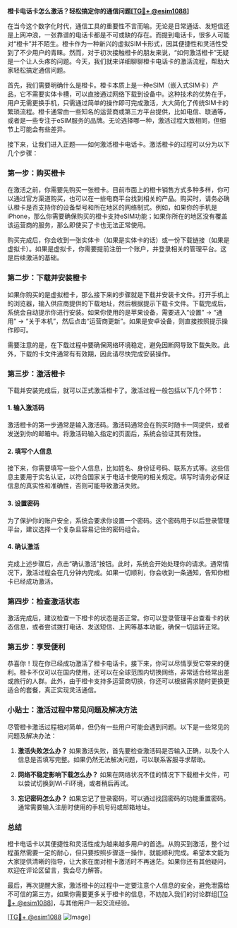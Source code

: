 **橙卡电话卡怎么激活？轻松搞定你的通信问题[[TG💪+ @esim1088](https://t.me/s/esim1088)]**

在当今这个数字化时代，通信工具的重要性不言而喻。无论是日常通话、发短信还是上网冲浪，一张靠谱的电话卡都是不可或缺的存在。而提到电话卡，很多人可能对“橙卡”并不陌生。橙卡作为一种新兴的虚拟SIM卡形式，因其便捷性和灵活性受到了不少用户的青睐。然而，对于初次接触橙卡的朋友来说，“如何激活橙卡”无疑是一个让人头疼的问题。今天，我们就来详细聊聊橙卡电话卡的激活流程，帮助大家轻松搞定通信问题。

首先，我们需要明确什么是橙卡。橙卡本质上是一种eSIM（嵌入式SIM卡）产品，它不需要实体卡槽，可以直接通过网络下载到设备中。这种技术的优势在于，用户无需更换手机，只需通过简单的操作即可完成激活，大大简化了传统SIM卡的繁琐流程。橙卡通常由一些知名的运营商或第三方平台提供，比如电信、联通等，或者是一些专注于eSIM服务的品牌。无论选择哪一种，激活过程大致相同，但细节上可能会有些差异。

接下来，让我们进入正题——如何激活橙卡电话卡。激活橙卡的过程可以分为以下几个步骤：

### **第一步：购买橙卡**
在激活之前，你需要先购买一张橙卡。目前市面上的橙卡销售方式多种多样，你可以通过官方渠道购买，也可以在一些电商平台找到相关的产品。购买时，请务必确认橙卡是否支持你的设备型号和所在地区的网络制式。例如，如果你的手机是iPhone，那么你需要确保购买的橙卡支持eSIM功能；如果你所在的地区没有覆盖该运营商的服务，那么即使买了卡也无法正常使用。

购买完成后，你会收到一张实体卡（如果是实体卡的话）或一份下载链接（如果是虚拟卡）。如果是虚拟卡，你需要提前注册一个账户，并登录相关的管理平台。这是后续激活的基础。

### **第二步：下载并安装橙卡**
如果你购买的是虚拟橙卡，那么接下来的步骤就是下载并安装卡文件。打开手机上的浏览器，输入供应商提供的下载地址，然后根据提示下载卡文件。下载完成后，系统会自动提示你进行安装。如果你使用的是苹果设备，需要进入“设置” -> “通用” -> “关于本机”，然后点击“运营商更新”。如果是安卓设备，则直接按照提示操作即可。

需要注意的是，在下载过程中要确保网络环境稳定，避免因断网导致下载失败。此外，下载的卡文件通常有有效期，因此请尽快完成安装操作。

### **第三步：激活橙卡**
下载并安装完成后，就可以正式激活橙卡了。激活过程一般包括以下几个环节：

#### **1. 输入激活码**
激活橙卡的第一步通常是输入激活码。激活码通常会在购买时随卡一同提供，或者发送到你的邮箱中。将激活码输入指定的页面后，系统会验证其有效性。

#### **2. 填写个人信息**
接下来，你需要填写一些个人信息，比如姓名、身份证号码、联系方式等。这些信息主要用于实名认证，以符合国家关于电话卡使用的相关规定。填写时请务必保证信息的真实性和准确性，否则可能导致激活失败。

#### **3. 设置密码**
为了保护你的账户安全，系统会要求你设置一个密码。这个密码用于以后登录管理平台，建议选择一个复杂且容易记住的密码组合。

#### **4. 确认激活**
完成上述步骤后，点击“确认激活”按钮。此时，系统会开始处理你的请求。通常情况下，激活过程会在几分钟内完成。如果一切顺利，你会收到一条通知，告知你橙卡已经成功激活。

### **第四步：检查激活状态**
激活完成后，建议检查一下橙卡的状态是否正常。你可以登录管理平台查看卡的状态信息，或者尝试拨打电话、发送短信、上网等基本功能，确保一切运转正常。

### **第五步：享受便利**
恭喜你！现在你已经成功激活了橙卡电话卡。接下来，你可以尽情享受它带来的便利。橙卡不仅可以在国内使用，还可以在全球范围内切换网络，非常适合经常出差或旅行的人群。此外，由于橙卡支持多运营商切换，你还可以根据需求随时更换更适合的套餐，真正实现灵活通信。

### **小贴士：激活过程中常见问题及解决方法**
尽管橙卡激活过程相对简单，但仍有一些用户可能会遇到问题。以下是一些常见的问题及解决办法：

1. **激活失败怎么办？**
   如果激活失败，首先要检查激活码是否输入正确，以及个人信息是否填写完整。如果仍然无法解决问题，可以联系客服寻求帮助。

2. **网络不稳定影响下载怎么办？**
   如果在网络状况不佳的情况下下载橙卡文件，可以尝试切换到Wi-Fi环境，或者稍后再试。

3. **忘记密码怎么办？**
   如果忘记了登录密码，可以通过找回密码的功能重置密码。通常需要输入注册时使用的手机号码或邮箱地址。

### **总结**
橙卡电话卡以其便捷性和灵活性成为越来越多用户的首选。从购买到激活，整个过程虽然需要一定的耐心，但只要按照步骤逐一操作，就能顺利完成。希望本文能为大家提供清晰的指导，让大家在面对橙卡激活时不再迷茫。如果你还有其他疑问，欢迎在评论区留言，我会尽力解答。

最后，再次提醒大家，激活橙卡的过程中一定要注意个人信息的安全，避免泄露给不可信的第三方。如果你需要更多关于橙卡的信息，不妨加入我们的讨论群组[[TG💪+ @esim1088](https://t.me/s/esim1088)]，与其他用户一起交流经验。

[[TG💪+ @esim1088](https://t.me/s/esim1088) ![Image](https://i.postimg.cc/4NQfJmqS/Snipaste-2025-05-13-00-14-12.png)]